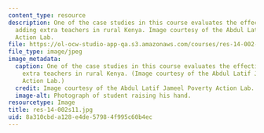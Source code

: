 ```yaml
---
content_type: resource
description: One of the case studies in this course evaluates the effectiveness of
  adding extra teachers in rural Kenya. Image courtesy of the Abdul Latif Jameel Poverty
  Action Lab.
file: https://ol-ocw-studio-app-qa.s3.amazonaws.com/courses/res-14-002-abdul-latif-jameel-poverty-action-lab-executive-training-evaluating-social-programs-2011-spring-2011/8a310cbda128e4de57984f995c60b4ec_res-14-002s11.jpg
file_type: image/jpeg
image_metadata:
  caption: One of the case studies in this course evaluates the effectiveness of adding
    extra teachers in rural Kenya. (Image courtesy of the Abdul Latif Jameel Poverty
    Action Lab.)
  credit: Image courtesy of the Abdul Latif Jameel Poverty Action Lab.
  image-alt: Photograph of student raising his hand.
resourcetype: Image
title: res-14-002s11.jpg
uid: 8a310cbd-a128-e4de-5798-4f995c60b4ec
---
```

